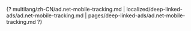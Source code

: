 {? multilang/zh-CN/ad.net-mobile-tracking.md | localized/deep-linked-ads/ad.net-mobile-tracking.md | pages/deep-linked-ads/ad.net-mobile-tracking.md ?}

